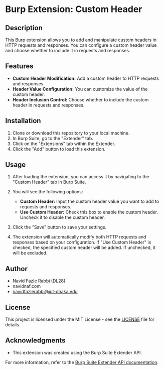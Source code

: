 # Burp Extension: Custom Header

## Description
This Burp extension allows you to add and manipulate custom headers in HTTP requests and responses. You can configure a custom header value and choose whether to include it in requests and responses.

## Features
- **Custom Header Modification:** Add a custom header to HTTP requests and responses.
- **Header Value Configuration:** You can customize the value of the custom header.
- **Header Inclusion Control:** Choose whether to include the custom header in requests and responses.

## Installation
1. Clone or download this repository to your local machine.
2. In Burp Suite, go to the "Extender" tab.
3. Click on the "Extensions" tab within the Extender.
4. Click the "Add" button to load this extension.

## Usage
1. After loading the extension, you can access it by navigating to the "Custom Header" tab in Burp Suite.

2. You will see the following options:
   - **Custom Header:** Input the custom header value you want to add to requests and responses.
   - **Use Custom Header:** Check this box to enable the custom header. Uncheck it to disable the custom header.

3. Click the "Save" button to save your settings.

4. The extension will automatically modify both HTTP requests and responses based on your configuration. If "Use Custom Header" is checked, the specified custom header will be added. If unchecked, it will be excluded.

## Author
- Navid Fazle Rabbi (DL28)
- navidnaf.com
- navidfazlerabbi@iut-dhaka.edu

## License
This project is licensed under the MIT License - see the [LICENSE](LICENSE) file for details.

## Acknowledgments
- This extension was created using the Burp Suite Extender API.

For more information, refer to the [Burp Suite Extender API documentation](https://portswigger.net/burp/extender/api).
